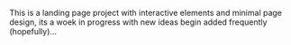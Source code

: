 This is a landing page project with interactive elements and minimal page design, its a woek in progress with new ideas begin added frequently (hopefully)...
